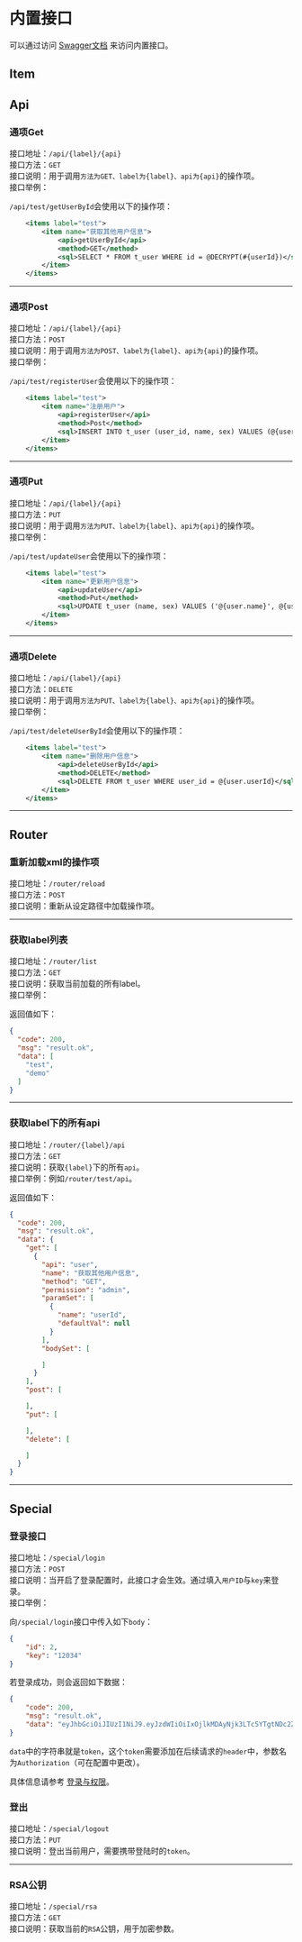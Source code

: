 # 内置接口

可以通过访问 [Swagger文档](http://127.0.0.1:8080/swagger-ui/index.html) 来访问内置接口。

## Item

## Api

### 通项Get

接口地址：`/api/{label}/{api}`  
接口方法：`GET`  
接口说明：用于调用`方法为GET、label为{label}、api为{api}`的操作项。  
接口举例：

`/api/test/getUserById`会使用以下的操作项：

```xml
    <items label="test">
        <item name="获取其他用户信息">
            <api>getUserById</api>
            <method>GET</method>
            <sql>SELECT * FROM t_user WHERE id = @DECRYPT(#{userId})</sql>
        </item>
    </items>
```

------

### 通项Post

接口地址：`/api/{label}/{api}`  
接口方法：`POST`  
接口说明：用于调用`方法为POST、label为{label}、api为{api}`的操作项。  
接口举例：

`/api/test/registerUser`会使用以下的操作项：

```xml
    <items label="test">
        <item name="注册用户">
            <api>registerUser</api>
            <method>Post</method>
            <sql>INSERT INTO t_user (user_id, name, sex) VALUES (@{user.userId}, '@{user.name}', @{user.sex})</sql>
        </item>
    </items>
```

------

### 通项Put

接口地址：`/api/{label}/{api}`  
接口方法：`PUT`  
接口说明：用于调用`方法为PUT、label为{label}、api为{api}`的操作项。  
接口举例：

`/api/test/updateUser`会使用以下的操作项：

```xml
    <items label="test">
        <item name="更新用户信息">
            <api>updateUser</api>
            <method>Put</method>
            <sql>UPDATE t_user (name, sex) VALUES ('@{user.name}', @{user.sex}) WHERE user_id = @{user.userId}</sql>
        </item>
    </items>
```

------

### 通项Delete

接口地址：`/api/{label}/{api}`  
接口方法：`DELETE`  
接口说明：用于调用`方法为PUT、label为{label}、api为{api}`的操作项。  
接口举例：

`/api/test/deleteUserById`会使用以下的操作项：

```xml
    <items label="test">
        <item name="删除用户信息">
            <api>deleteUserById</api>
            <method>DELETE</method>
            <sql>DELETE FROM t_user WHERE user_id = @{user.userId}</sql>
        </item>
    </items>
```

------

## Router

### 重新加载xml的操作项

接口地址：`/router/reload`  
接口方法：`POST`  
接口说明：重新从设定路径中加载操作项。

------

### 获取label列表

接口地址：`/router/list`  
接口方法：`GET`  
接口说明：获取当前加载的所有label。  
接口举例：

返回值如下：

```json
{
  "code": 200,
  "msg": "result.ok",
  "data": [
    "test",
    "demo"
  ]
}
```

------

### 获取label下的所有api


接口地址：`/router/{label}/api`  
接口方法：`GET`  
接口说明：获取`{label}`下的所有`api`。  
接口举例：例如`/router/test/api`。

返回值如下：

```json
{
  "code": 200,
  "msg": "result.ok",
  "data": {
    "get": [
      {
        "api": "user",
        "name": "获取其他用户信息",
        "method": "GET",
        "permission": "admin",
        "paramSet": [
          {
            "name": "userId",
            "defaultVal": null
          }
        ],
        "bodySet": [

        ]
      }
    ],
    "post": [

    ],
    "put": [

    ],
    "delete": [

    ]
  }
}
```

------

## Special

### 登录接口

接口地址：`/special/login`  
接口方法：`POST`  
接口说明：当开启了登录配置时，此接口才会生效。通过填入`用户ID`与`key`来登录。  
接口举例：

向`/special/login`接口中传入如下`body`：

```json
{
	"id": 2,
	"key": "12034"
}
```

若登录成功，则会返回如下数据：

```json
{
    "code": 200,
    "msg": "result.ok",
    "data": "eyJhbGciOiJIUzI1NiJ9.eyJzdWIiOiIxOjlkMDAyNjk3LTc5YTgtNDc2Zi1iNjQ3LWY1NjVjOGUwZGNmNiJ9.OWkiHSiDgS_fehnMP2mtMJj34uSBc4mciRXLe1L5_rU"
}
```

`data`中的字符串就是`token`，这个`token`需要添加在后续请求的`header`中，参数名为`Authorization`（可在配置中更改）。

具体信息请参考 [登录与权限](登录与权限.md/#登录)。

### 登出

接口地址：`/special/logout`  
接口方法：`PUT`  
接口说明：登出当前用户，需要携带登陆时的`token`。  

------

### RSA公钥

接口地址：`/special/rsa`  
接口方法：`GET`  
接口说明：获取当前的`RSA`公钥，用于加密参数。
